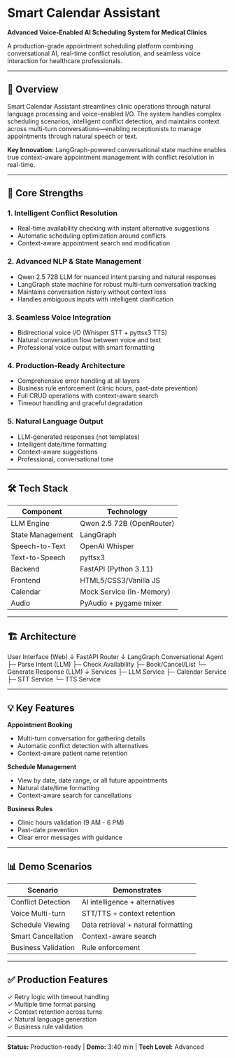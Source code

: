 # Smart Calendar Assistant

**Advanced Voice-Enabled AI Scheduling System for Medical Clinics**

A production-grade appointment scheduling platform combining conversational AI, real-time conflict resolution, and seamless voice interaction for healthcare professionals.

---

## 🎯 Overview

Smart Calendar Assistant streamlines clinic operations through natural language processing and voice-enabled I/O. The system handles complex scheduling scenarios, intelligent conflict detection, and maintains context across multi-turn conversations—enabling receptionists to manage appointments through natural speech or text.

**Key Innovation:** LangGraph-powered conversational state machine enables true context-aware appointment management with conflict resolution in real-time.

---

## 💎 Core Strengths

### 1. Intelligent Conflict Resolution
- Real-time availability checking with instant alternative suggestions
- Automatic scheduling optimization around conflicts
- Context-aware appointment search and modification

### 2. Advanced NLP & State Management
- Qwen 2.5 72B LLM for nuanced intent parsing and natural responses
- LangGraph state machine for robust multi-turn conversation tracking
- Maintains conversation history without context loss
- Handles ambiguous inputs with intelligent clarification

### 3. Seamless Voice Integration
- Bidirectional voice I/O (Whisper STT + pyttsx3 TTS)
- Natural conversation flow between voice and text
- Professional voice output with smart formatting

### 4. Production-Ready Architecture
- Comprehensive error handling at all layers
- Business rule enforcement (clinic hours, past-date prevention)
- Full CRUD operations with context-aware search
- Timeout handling and graceful degradation

### 5. Natural Language Output
- LLM-generated responses (not templates)
- Intelligent date/time formatting
- Context-aware suggestions
- Professional, conversational tone

---

## 🛠️ Tech Stack

| Component | Technology |
|-----------|-----------|
| LLM Engine | Qwen 2.5 72B (OpenRouter) |
| State Management | LangGraph |
| Speech-to-Text | OpenAI Whisper |
| Text-to-Speech | pyttsx3 |
| Backend | FastAPI (Python 3.11) |
| Frontend | HTML5/CSS3/Vanilla JS |
| Calendar | Mock Service (In-Memory) |
| Audio | PyAudio + pygame mixer |

---

## 🏗️ Architecture
User Interface (Web)
↓
FastAPI Router
↓
LangGraph Conversational Agent
├─ Parse Intent (LLM)
├─ Check Availability
├─ Book/Cancel/List
└─ Generate Response (LLM)
↓
Services
├─ LLM Service
├─ Calendar Service
├─ STT Service
└─ TTS Service



---

## 💡 Key Features

**Appointment Booking**
- Multi-turn conversation for gathering details
- Automatic conflict detection with alternatives
- Context-aware patient name retention

**Schedule Management**
- View by date, date range, or all future appointments
- Natural date/time formatting
- Context-aware search for cancellations

**Business Rules**
- Clinic hours validation (9 AM - 6 PM)
- Past-date prevention
- Clear error messages with guidance

---

## 📊 Demo Scenarios

| Scenario | Demonstrates |
|----------|--------------|
| Conflict Detection | AI intelligence + alternatives |
| Voice Multi-turn | STT/TTS + context retention |
| Schedule Viewing | Data retrieval + natural formatting |
| Smart Cancellation | Context-aware search |
| Business Validation | Rule enforcement |



---

## ✅ Production Features

✓ Retry logic with timeout handling  
✓ Multiple time format parsing  
✓ Context retention across turns  
✓ Natural language generation  
✓ Business rule validation  

---

**Status:** Production-ready | **Demo:** 3:40 min | **Tech Level:** Advanced
